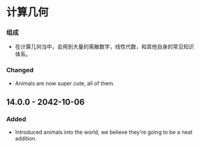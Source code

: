 # 计算几何



### 组成

* 在计算几何当中，会用到大量的离散数学，线性代数，和其他自身的常见知识体系。

### Changed

* Animals are now super cute, all of them.

## 14.0.0 - 2042-10-06

### Added

* Introduced animals into the world, we believe they're going to be a neat addition.



